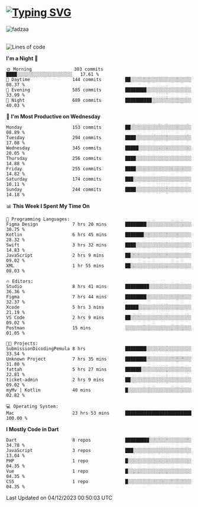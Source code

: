 
<h1 align="left"><a href="https://git.io/typing-svg"><img src="https://readme-typing-svg.demolab.com?font=Fira+Code&pause=1000&color=F7F7F7&random=false&width=600&lines=Hi+%F0%9F%91%8B%2C+I'm+Fattah+Anggit+Al+Dzakwan;Junior+Software+Developer+from+SMK+Raden+Umar+Said" alt="Typing SVG" /></a></h1>


<div align="left" display="flex"> 
  <img src="https://komarev.com/ghpvc/?username=fadzaa&label=Profile%20views&color=0e75b6&style=flat" alt="fadzaa" /> 
</div>

<br/>

<!--START_SECTION:waka-->
![Lines of code](https://img.shields.io/badge/From%20Hello%20World%20I%27ve%20Written-304.0%20thousand%20lines%20of%20code-blue)

**I'm a Night 🦉** 

```text
🌞 Morning                303 commits         ████░░░░░░░░░░░░░░░░░░░░░   17.61 % 
🌆 Daytime                144 commits         ██░░░░░░░░░░░░░░░░░░░░░░░   08.37 % 
🌃 Evening                585 commits         ████████░░░░░░░░░░░░░░░░░   33.99 % 
🌙 Night                  689 commits         ██████████░░░░░░░░░░░░░░░   40.03 % 
```
📅 **I'm Most Productive on Wednesday** 

```text
Monday                   153 commits         ██░░░░░░░░░░░░░░░░░░░░░░░   08.89 % 
Tuesday                  294 commits         ████░░░░░░░░░░░░░░░░░░░░░   17.08 % 
Wednesday                345 commits         █████░░░░░░░░░░░░░░░░░░░░   20.05 % 
Thursday                 256 commits         ████░░░░░░░░░░░░░░░░░░░░░   14.88 % 
Friday                   255 commits         ████░░░░░░░░░░░░░░░░░░░░░   14.82 % 
Saturday                 174 commits         ███░░░░░░░░░░░░░░░░░░░░░░   10.11 % 
Sunday                   244 commits         ████░░░░░░░░░░░░░░░░░░░░░   14.18 % 
```


📊 **This Week I Spent My Time On** 

```text
💬 Programming Languages: 
Figma Design             7 hrs 20 mins       ████████░░░░░░░░░░░░░░░░░   30.75 % 
Kotlin                   6 hrs 45 mins       ███████░░░░░░░░░░░░░░░░░░   28.32 % 
Swift                    3 hrs 32 mins       ████░░░░░░░░░░░░░░░░░░░░░   14.83 % 
JavaScript               2 hrs 9 mins        ██░░░░░░░░░░░░░░░░░░░░░░░   09.02 % 
XML                      1 hr 55 mins        ██░░░░░░░░░░░░░░░░░░░░░░░   08.03 % 

🔥 Editors: 
Studio                   8 hrs 41 mins       █████████░░░░░░░░░░░░░░░░   36.36 % 
Figma                    7 hrs 44 mins       ████████░░░░░░░░░░░░░░░░░   32.37 % 
Xcode                    5 hrs 3 mins        █████░░░░░░░░░░░░░░░░░░░░   21.19 % 
VS Code                  2 hrs 9 mins        ██░░░░░░░░░░░░░░░░░░░░░░░   09.02 % 
Postman                  15 mins             ░░░░░░░░░░░░░░░░░░░░░░░░░   01.05 % 

🐱‍💻 Projects: 
SubmissionDicodingPemula 8 hrs               ████████░░░░░░░░░░░░░░░░░   33.54 % 
Unknown Project          7 hrs 35 mins       ████████░░░░░░░░░░░░░░░░░   31.80 % 
fattah                   5 hrs 27 mins       ██████░░░░░░░░░░░░░░░░░░░   22.81 % 
ticket-admin             2 hrs 9 mins        ██░░░░░░░░░░░░░░░░░░░░░░░   09.02 % 
myMv | Kotlin            40 mins             █░░░░░░░░░░░░░░░░░░░░░░░░   02.82 % 

💻 Operating System: 
Mac                      23 hrs 53 mins      █████████████████████████   100.00 % 
```

**I Mostly Code in Dart** 

```text
Dart                     8 repos             █████████░░░░░░░░░░░░░░░░   34.78 % 
JavaScript               3 repos             ███░░░░░░░░░░░░░░░░░░░░░░   13.04 % 
PHP                      1 repo              █░░░░░░░░░░░░░░░░░░░░░░░░   04.35 % 
Vue                      1 repo              █░░░░░░░░░░░░░░░░░░░░░░░░   04.35 % 
CSS                      1 repo              █░░░░░░░░░░░░░░░░░░░░░░░░   04.35 % 
```




 Last Updated on 04/12/2023 00:50:03 UTC
<!--END_SECTION:waka-->
